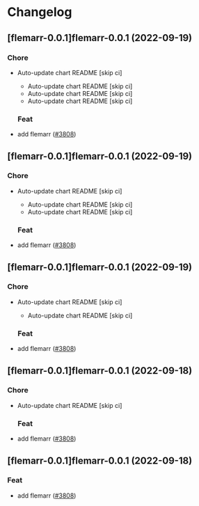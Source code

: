 # Changelog



## [flemarr-0.0.1]flemarr-0.0.1 (2022-09-19)

### Chore

- Auto-update chart README [skip ci]
  - Auto-update chart README [skip ci]
  - Auto-update chart README [skip ci]
  - Auto-update chart README [skip ci]

  ### Feat

- add flemarr ([#3808](https://github.com/truecharts/charts/issues/3808))




## [flemarr-0.0.1]flemarr-0.0.1 (2022-09-19)

### Chore

- Auto-update chart README [skip ci]
  - Auto-update chart README [skip ci]
  - Auto-update chart README [skip ci]

  ### Feat

- add flemarr ([#3808](https://github.com/truecharts/charts/issues/3808))




## [flemarr-0.0.1]flemarr-0.0.1 (2022-09-19)

### Chore

- Auto-update chart README [skip ci]
  - Auto-update chart README [skip ci]

  ### Feat

- add flemarr ([#3808](https://github.com/truecharts/charts/issues/3808))




## [flemarr-0.0.1]flemarr-0.0.1 (2022-09-18)

### Chore

- Auto-update chart README [skip ci]

  ### Feat

- add flemarr ([#3808](https://github.com/truecharts/charts/issues/3808))




## [flemarr-0.0.1]flemarr-0.0.1 (2022-09-18)

### Feat

- add flemarr ([#3808](https://github.com/truecharts/charts/issues/3808))
